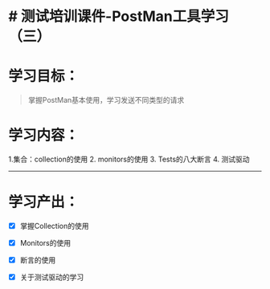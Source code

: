﻿# # 测试培训课件-PostMan工具学习（三）

# 学习目标：

> 掌握PostMan基本使用，学习发送不同类型的请求

# 学习内容：
1.集合：collection的使用
2. monitors的使用
3. Tests的八大断言
4. 测试驱动


---


# 学习产出：

 - [x] 掌握Collection的使用
 - [x] Monitors的使用
 - [x] 断言的使用
 - [x] 关于测试驱动的学习

